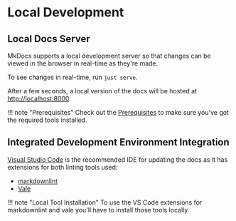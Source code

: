 # Local Development

## Local Docs Server

MkDocs supports a local development server so that changes can be viewed in the browser in real-time as they're made.

To see changes in real-time, run `just serve`.

After a few seconds, a local version of the docs will be hosted at [http://localhost:8000](http://localhost:8000).

!!! note "Prerequisites"
    Check out the [Prerequisites](./getting-started.md#tools) to make sure you've got the required tools installed.

## Integrated Development Environment Integration

[Visual Studio Code](https://code.visualstudio.com/) is the recommended IDE for updating the docs as it has extensions for both linting tools used:

* [markdownlint](https://marketplace.visualstudio.com/items?itemName=DavidAnson.vscode-markdownlint)
* [Vale](https://marketplace.visualstudio.com/items?itemName=errata-ai.vale-server)

!!! note "Local Tool Installation"
    To use the VS Code extensions for markdownlint and vale you'll have to install those tools locally.
